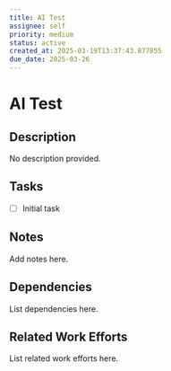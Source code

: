 ```yaml
---
title: AI Test
assignee: self
priority: medium
status: active
created_at: 2025-03-19T13:37:43.877855
due_date: 2025-03-26
---
```


# AI Test

## Description
No description provided.

## Tasks
- [ ] Initial task

## Notes
Add notes here.

## Dependencies
List dependencies here.

## Related Work Efforts
List related work efforts here.
